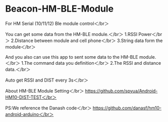 # Beacon-HM-BLE-Module
For HM Serial (10/11/12) Ble module control＜/br＞

You can get some data from the HM-BLE module.＜/br＞
1.RSSI Power＜/br＞
2.Distance between module and cell phone＜/br＞
3.String data form the module＜/br＞

And you also can use this app to sent some data to the HM-BLE module.＜/br＞
1.The command data you definition＜/br＞
2.The RSSI and distance data.＜/br＞

Auto get RSSI and DIST every 3s＜/br＞

About HM-BLE Module Setting＜/br＞
https://github.com/spyua/Android-HM10-DIST-TEST＜/br＞

PS:We reference the Danash code＜/br＞
https://github.com/danasf/hm10-android-arduino＜/br＞

